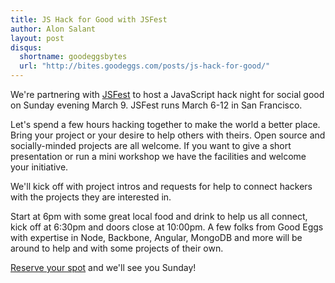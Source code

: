 ```yaml
---
title: JS Hack for Good with JSFest
author: Alon Salant
layout: post
disqus:
  shortname: goodeggsbytes
  url: "http://bites.goodeggs.com/posts/js-hack-for-good/"
---
```



We're partnering with [JSFest](http://jsfest.com) to host a JavaScript hack night for social good on Sunday evening March 9. JSFest runs March 6-12 in San Francisco.

Let's spend a few hours hacking together to make the world a better place. Bring your project or your desire to help others with theirs. Open source and socially-minded projects are all welcome. If you want to give a short presentation or run a mini workshop we have the facilities and welcome your initiative.

We'll kick off with project intros and requests for help to connect hackers with the projects they are interested in.

Start at 6pm with some great local food and drink to help us all connect, kick off at 6:30pm and doors close at 10:00pm.
A few folks from Good Eggs with expertise in Node, Backbone, Angular, MongoDB and more will be around to help and with some projects of their own.

[Reserve your spot](http://www.meetup.com/cultivate/events/167399892/) and we'll see you Sunday!
